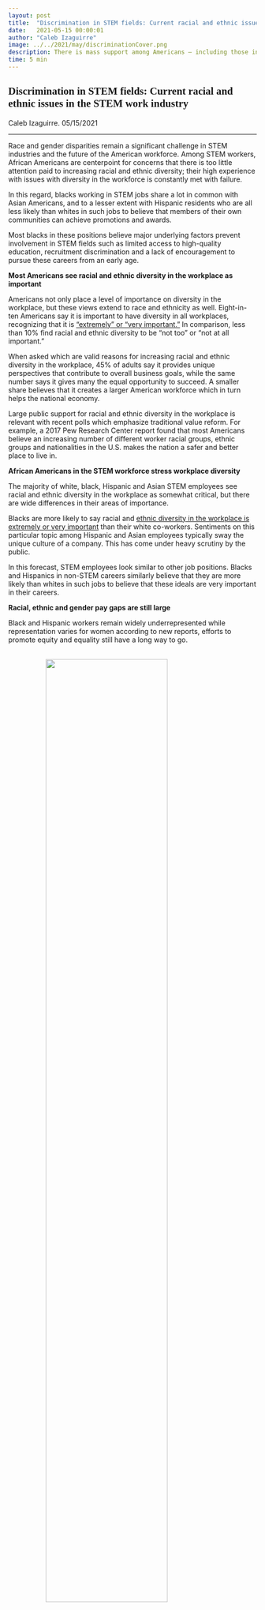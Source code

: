 ```yaml
---
layout: post
title:  "Discrimination in STEM fields: Current racial and ethnic issues in the STEM work industry"
date:   2021-05-15 00:00:01
author: "Caleb Izaguirre"
image: ../../2021/may/discriminationCover.png
description: There is mass support among Americans – including those in STEM and non-STEM careers – for the ideals of racial and ethnic diversity to be implemented in the workplace. Blacks and Hispanics are underrepresented in these industry careers, relative to their standing in the overall U.S. workforce, especially among those with a bachelor’s degree or better.
time: 5 min
---
```

<h2 style="font-family: Ergonomique Bold">Discrimination in STEM fields: Current racial and ethnic issues in the STEM work industry</h2>
Caleb Izaguirre. 05/15/2021
<hr>
Race and gender disparities remain a significant challenge in STEM industries and the future of the American workforce. Among STEM workers, African Americans are centerpoint for concerns that there is too little attention paid to increasing racial and ethnic diversity; their high experience with issues with diversity in the workforce is constantly met with failure.

In this regard, blacks working in STEM jobs share a lot in common with Asian Americans, and to a lesser extent with Hispanic residents who are all less likely than whites in such jobs to believe that members of their own communities can achieve promotions and awards.

Most blacks in these positions believe major underlying factors prevent involvement in STEM fields such as limited access to high-quality education, recruitment discrimination and a lack of encouragement to pursue these careers from an early age.

<b>Most Americans see racial and ethnic diversity in the workplace as important</b>

Americans not only place a level of importance on diversity in the workplace, but these views extend to race and ethnicity as well. Eight-in-ten Americans say it is important to have diversity in all workplaces, recognizing that it is <a href="https://www.pewresearch.org/social-trends/2018/01/09/blacks-in-stem-jobs-are-especially-concerned-about-diversity-and-discrimination-in-the-workplace/" target="_blank">“extremely” or “very important.”</a> In comparison, less than 10% find racial and ethnic diversity to be “not too” or “not at all important.”

When asked which are valid reasons for increasing racial and ethnic diversity in the workplace, 45% of adults say it provides unique perspectives that contribute to overall business goals, while the same number says it gives many the equal opportunity to succeed. A smaller share believes that it creates a larger American workforce which in turn helps the national economy.

Large public support for racial and ethnic diversity in the workplace is relevant with recent polls which emphasize traditional value reform. For example, a 2017 Pew Research Center report found that most Americans believe an increasing number of different worker racial groups, ethnic groups and nationalities in the U.S. makes the nation a safer and better place to live in.

<b>African Americans in the STEM workforce stress workplace diversity</b>

The majority of white, black, Hispanic and Asian STEM employees see racial and ethnic diversity in the workplace as somewhat critical, but there are wide differences in their areas of importance.

Blacks are more likely to say racial and <a href="https://www.blackenterprise.com/64-of-blacks-say-racism-and-discrimination-are-issues-at-their-workplace/" target="_blank">ethnic diversity in the workplace is extremely or very important</a> than their white co-workers. Sentiments on this particular topic among Hispanic and Asian employees typically sway the unique culture of a company. This has come under heavy scrutiny by the public.

In this forecast, STEM employees look similar to other job positions. Blacks and Hispanics in non-STEM careers similarly believe that they are more likely than whites in such jobs to believe that these ideals are very important in their careers.

<b>Racial, ethnic and gender pay gaps are still large</b>

Black and Hispanic workers remain widely underrepresented while representation varies for women according to new reports, efforts to promote equity and equality still have a long way to go.

<br>
<img src="{{ site.baseurl }}/images/blogs/2021/may/discriminationOne.png" width="70%" style="display: block; margin: 0 auto"/>  
<center><i>
<a href="https://www.insidehighered.com/news/2019/06/07/new-study-finds-discrimination-against-women-and-racial-minorities-hiring-sciences" target="_blank">(Inside Higher Ed)</a>
</i></center>

<br>
According to <a href="https://www.pewresearch.org/social-trends/2018/01/09/blacks-in-stem-jobs-are-especially-concerned-about-diversity-and-discrimination-in-the-workplace/" target="_blank">Pew Research</a>, the typical woman’s salary from 2017 to 2019 in STEM was about 75% of a man’s salary. That gap narrowed from 70% in 2016, but it was still wider than the pay gap in the overall workforce with women earning 80% of male salary.

Racial and ethnic disparities in STEM salaries have also widened in recent years. Black STEM professionals typically earned, at most, 80% of white workers’ earnings from 2017 to 2019 — down from 82% in 2016. And average pay for Hispanic professionals in STEM was 83% of white earnings — down from 85% in that very year. Meanwhile, Asian professionals rose by 2%.

<b>Looking Ahead<b>

The Pew findings are not surprising, but understanding why the numbers are where they are is even more important.

The barriers to entering STEM are very different for each group, but many underprivileged groups have to work through the adversity of the gamut of limited education and lack of STEM role models in local communities.

Early-career, student-led nonprofit movements like InterSTEM are not backing down and are instead empowering young students. These actions are aimed to help underprivileged children achieve their potential and will help create a more diverse and accepting workforce of the future.



Cover Photo: <a href="https://www.newscientist.com/article/mg25033331-400-discrimination-is-still-a-problem-in-stem/" target="_blank">(New Scientist)</a>

<hr>
<img src="{{ site.baseurl }}/images/writingTeam/noProfile.jpg" width="170" style="float: left; margin-right: 30px; margin-bottom: 20px;"/>
<div style="margin-bottom: 5%;">
<span style="font-size: 30px; font-weight: 900;">Caleb Izaguirre</span>
<br>
</div>
